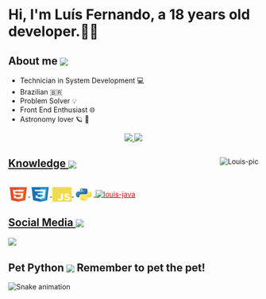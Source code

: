 # Hi, I'm Luís Fernando, a 18 years old developer.🌵✨

## About me <img width="40px" align="center" src='https://cdn.joypixels.com/products/previews/O6D7BMG8R2DMMNC4LLZH/3148_0Zf7XssvjygbfIK0wUIrodM7C43tdOqc.gif'>
  - Technician in System Development 💻
  - Brazilian 🇧🇷
  - Problem Solver 💡
  - Front End Enthusiast 🌐
  - Astronomy lover 🪐 🔭

<div align="center">
  <a href="https://github.com/LuisFernandom87">
  <img height="180em" src="https://github-readme-stats.vercel.app/api?username=LuisFernandom87&show_icons=true&theme=blue-green&include_all_commits=true&count_private=true">
  <img height="180em" src="https://github-readme-stats.vercel.app/api/top-langs/?username=LuisFernandom87&layout=compact&langs_count=7&theme=blue-green">
</div>
  
<img align="right" alt="Louis-pic" height="150" src="https://github.com/LuisFernandom87/LuisFernandom87/blob/main/perfilredon.png">
</div>

## Knowledge <img width="40px" align="center" src="https://cdn.joypixels.com/products/previews/O6D7BMG8R2DMMNC4LLZH/3118_NjRmGZRqNOQSl6AfTLia21kEaDbQgbsp.gif">

<div style="display: inline_block; color: red;"><br>
  <img align="center" alt="louis-HTML" height="30" width="40" src="https://raw.githubusercontent.com/devicons/devicon/master/icons/html5/html5-original.svg">
  <img align="center" alt="louis-CSS" height="30" width="40" src="https://raw.githubusercontent.com/devicons/devicon/master/icons/css3/css3-original.svg">
  <img align="center" alt="louis-Js" height="30" width="40" src="https://raw.githubusercontent.com/devicons/devicon/master/icons/javascript/javascript-plain.svg">
  <img align="center" alt="louis-Python" height="30" width="40" src="https://raw.githubusercontent.com/devicons/devicon/master/icons/python/python-original.svg">
  <img align="center" alt="louis-java" height="40" width="40" src="https://raw.githubusercontent.com/gist/LuisFernandom87/b671ea8a0db895057d2d575d856cfa7d/raw/6a5425c6fb92c6c4744bfa566f7e0d94acf79533/java.svg">
</div>
  
## Social Media <img width="40px" align="center" src="https://cdn.joypixels.com/products/previews/O6D7BMG8R2DMMNC4LLZH/3103_XrKeYX3DRCF5WKgu2v13fbhTwkTxTdyG.gif">
  
<div> 
  <a href="https://www.instagram.com/luisfernandome87/" target="_blank"><img src="https://img.shields.io/badge/-Instagram-%23E4405F?style=for-the-badge&logo=instagram&logoColor=white" target="_blank"></a>
 
## Pet Python <img width="40px" align="center" src="https://cdn.joypixels.com/products/previews/O6D7BMG8R2DMMNC4LLZH/3093_HjgESrckdGU7zYxTAYeXKeGd17abTuBS.gif"> Remember to pet the pet!  
  
  ![Snake animation](https://github.com/LuisFernandom87/LuisFernandom87/blob/output/github-contribution-grid-snake.svg)
 
</div>
